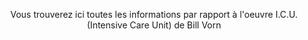 <p align=center>Vous trouverez ici toutes les informations par rapport à l'oeuvre I.C.U. (Intensive Care Unit) de Bill Vorn
